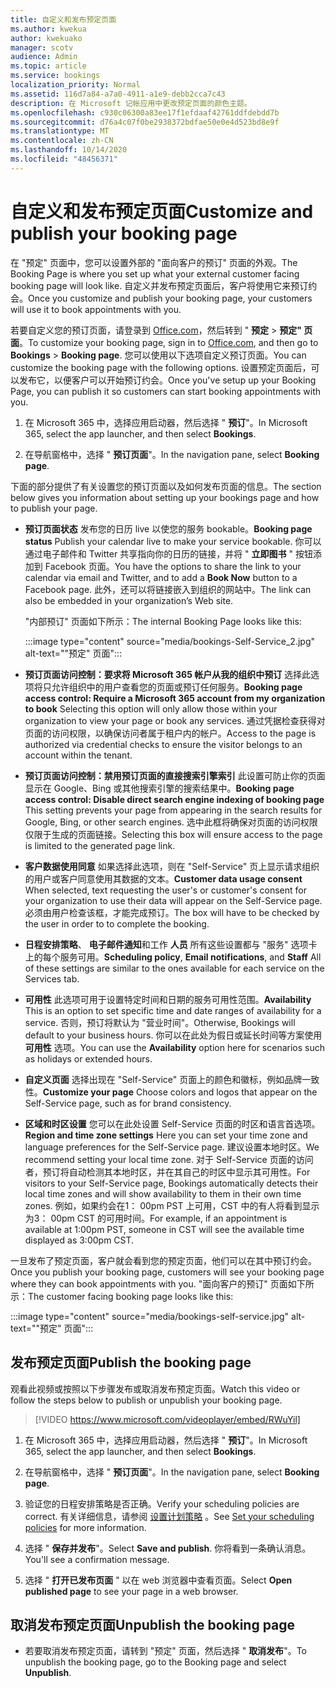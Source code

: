 ```yaml
---
title: 自定义和发布预定页面
ms.author: kwekua
author: kwekuako
manager: scotv
audience: Admin
ms.topic: article
ms.service: bookings
localization_priority: Normal
ms.assetid: 116d7a84-a7a0-4911-a1e9-debb2cca7c43
description: 在 Microsoft 记帐应用中更改预定页面的颜色主题。
ms.openlocfilehash: c930c06300a83ee17f1efdaaf42761ddfdebdd7b
ms.sourcegitcommit: d76a4c07f0be2938372bdfae50e0e4d523bd8e9f
ms.translationtype: MT
ms.contentlocale: zh-CN
ms.lasthandoff: 10/14/2020
ms.locfileid: "48456371"
---
```

# <a name="customize-and-publish-your-booking-page"></a><span data-ttu-id="3e898-103">自定义和发布预定页面</span><span class="sxs-lookup"><span data-stu-id="3e898-103">Customize and publish your booking page</span></span>

<span data-ttu-id="3e898-104">在 "预定" 页面中，您可以设置外部的 "面向客户的预订" 页面的外观。</span><span class="sxs-lookup"><span data-stu-id="3e898-104">The Booking Page is where you set up what your external customer facing booking page will look like.</span></span> <span data-ttu-id="3e898-105">自定义并发布预定页面后，客户将使用它来预订约会。</span><span class="sxs-lookup"><span data-stu-id="3e898-105">Once you customize and publish your booking page, your customers will use it to book appointments with you.</span></span>

<span data-ttu-id="3e898-106">若要自定义您的预订页面，请登录到 [Office.com](https://office.com)，然后转到 " **预定** \> **预定" 页面**。</span><span class="sxs-lookup"><span data-stu-id="3e898-106">To customize your booking page, sign in to [Office.com](https://office.com), and then go to **Bookings** \> **Booking page**.</span></span> <span data-ttu-id="3e898-107">您可以使用以下选项自定义预订页面。</span><span class="sxs-lookup"><span data-stu-id="3e898-107">You can customize the booking page with the following options.</span></span> <span data-ttu-id="3e898-108">设置预定页面后，可以发布它，以便客户可以开始预订约会。</span><span class="sxs-lookup"><span data-stu-id="3e898-108">Once you've setup up your Booking Page, you can publish it so customers can start booking appointments with you.</span></span>

1. <span data-ttu-id="3e898-109">在 Microsoft 365 中，选择应用启动器，然后选择 " **预订**"。</span><span class="sxs-lookup"><span data-stu-id="3e898-109">In Microsoft 365, select the app launcher, and then select **Bookings**.</span></span>

2. <span data-ttu-id="3e898-110">在导航窗格中，选择 " **预订页面**"。</span><span class="sxs-lookup"><span data-stu-id="3e898-110">In the navigation pane, select **Booking page**.</span></span>

<span data-ttu-id="3e898-111">下面的部分提供了有关设置您的预订页面以及如何发布页面的信息。</span><span class="sxs-lookup"><span data-stu-id="3e898-111">The section below gives you information about setting up your bookings page and how to publish your page.</span></span>

- <span data-ttu-id="3e898-112">**预订页面状态** 发布您的日历 live 以使您的服务 bookable。</span><span class="sxs-lookup"><span data-stu-id="3e898-112">**Booking page status** Publish your calendar live to make your service bookable.</span></span> <span data-ttu-id="3e898-113">你可以通过电子邮件和 Twitter 共享指向你的日历的链接，并将 " **立即图书** " 按钮添加到 Facebook 页面。</span><span class="sxs-lookup"><span data-stu-id="3e898-113">You have the options to share the link to your calendar via email and Twitter, and to add a **Book Now** button to a Facebook page.</span></span> <span data-ttu-id="3e898-114">此外，还可以将链接嵌入到组织的网站中。</span><span class="sxs-lookup"><span data-stu-id="3e898-114">The link can also be embedded in your organization’s Web site.</span></span>

    <span data-ttu-id="3e898-115">"内部预订" 页面如下所示：</span><span class="sxs-lookup"><span data-stu-id="3e898-115">The internal Booking Page looks like this:</span></span>

    :::image type="content" source="media/bookings-Self-Service_2.jpg" alt-text="&quot;预定&quot; 页面":::

- <span data-ttu-id="3e898-117">**预订页面访问控制：要求将 Microsoft 365 帐户从我的组织中预订**  选择此选项将只允许组织中的用户查看您的页面或预订任何服务。</span><span class="sxs-lookup"><span data-stu-id="3e898-117">**Booking page access control: Require a Microsoft 365 account from my organization to book**  Selecting this option will only allow those within your organization to view your page or book any services.</span></span> <span data-ttu-id="3e898-118">通过凭据检查获得对页面的访问权限，以确保访问者属于租户内的帐户。</span><span class="sxs-lookup"><span data-stu-id="3e898-118">Access to the page is authorized via credential checks to ensure the visitor belongs to an account within the tenant.</span></span>

- <span data-ttu-id="3e898-119">**预订页面访问控制：禁用预订页面的直接搜索引擎索引** 此设置可防止你的页面显示在 Google、Bing 或其他搜索引擎的搜索结果中。</span><span class="sxs-lookup"><span data-stu-id="3e898-119">**Booking page access control: Disable direct search engine indexing of booking page** This setting prevents your page from appearing in the search results for Google, Bing, or other search engines.</span></span> <span data-ttu-id="3e898-120">选中此框将确保对页面的访问权限仅限于生成的页面链接。</span><span class="sxs-lookup"><span data-stu-id="3e898-120">Selecting this box will ensure access to the page is limited to the generated page link.</span></span>

- <span data-ttu-id="3e898-121">**客户数据使用同意** 如果选择此选项，则在 "Self-Service" 页上显示请求组织的用户或客户同意使用其数据的文本。</span><span class="sxs-lookup"><span data-stu-id="3e898-121">**Customer data usage consent** When selected, text requesting the user's or customer's consent for your organization to use their data will appear on the Self-Service page.</span></span> <span data-ttu-id="3e898-122">必须由用户检查该框，才能完成预订。</span><span class="sxs-lookup"><span data-stu-id="3e898-122">The box will have to be checked by the user in order to to complete the booking.</span></span>

- <span data-ttu-id="3e898-123">**日程安排策略**、 **电子邮件通知**和工作 **人员** 所有这些设置都与 "服务" 选项卡上的每个服务可用。</span><span class="sxs-lookup"><span data-stu-id="3e898-123">**Scheduling policy**, **Email notifications**, and **Staff** All of these settings are similar to the ones available for each service on the Services tab.</span></span>

- <span data-ttu-id="3e898-124">**可用性** 此选项可用于设置特定时间和日期的服务可用性范围。</span><span class="sxs-lookup"><span data-stu-id="3e898-124">**Availability** This is an option to set specific time and date ranges of availability for a service.</span></span> <span data-ttu-id="3e898-125">否则，预订将默认为 "营业时间"。</span><span class="sxs-lookup"><span data-stu-id="3e898-125">Otherwise, Bookings will default to your business hours.</span></span> <span data-ttu-id="3e898-126">你可以在此处为假日或延长时间等方案使用 **可用性** 选项。</span><span class="sxs-lookup"><span data-stu-id="3e898-126">You can use the **Availability** option here for scenarios such as holidays or extended hours.</span></span>

- <span data-ttu-id="3e898-127">**自定义页面** 选择出现在 "Self-Service" 页面上的颜色和徽标，例如品牌一致性。</span><span class="sxs-lookup"><span data-stu-id="3e898-127">**Customize your page** Choose colors and logos that appear on the Self-Service page, such as for brand consistency.</span></span>

- <span data-ttu-id="3e898-128">**区域和时区设置** 您可以在此处设置 Self-Service 页面的时区和语言首选项。</span><span class="sxs-lookup"><span data-stu-id="3e898-128">**Region and time zone settings** Here you can set your time zone and language preferences for the Self-Service page.</span></span> <span data-ttu-id="3e898-129">建议设置本地时区。</span><span class="sxs-lookup"><span data-stu-id="3e898-129">We recommend setting your local time zone.</span></span> <span data-ttu-id="3e898-130">对于 Self-Service 页面的访问者，预订将自动检测其本地时区，并在其自己的时区中显示其可用性。</span><span class="sxs-lookup"><span data-stu-id="3e898-130">For visitors to your Self-Service page, Bookings automatically detects their local time zones and will show availability to them in their own time zones.</span></span> <span data-ttu-id="3e898-131">例如，如果约会在1： 00pm PST 上可用，CST 中的有人将看到显示为3： 00pm CST 的可用时间。</span><span class="sxs-lookup"><span data-stu-id="3e898-131">For example, if an appointment is available at 1:00pm PST, someone in CST will see the available time displayed as 3:00pm CST.</span></span>

<span data-ttu-id="3e898-132">一旦发布了预定页面，客户就会看到您的预定页面，他们可以在其中预订约会。</span><span class="sxs-lookup"><span data-stu-id="3e898-132">Once you publish your booking page, customers will see your booking page where they can book appointments with you.</span></span> <span data-ttu-id="3e898-133">"面向客户的预订" 页面如下所示：</span><span class="sxs-lookup"><span data-stu-id="3e898-133">The customer facing booking page looks like this:</span></span>

:::image type="content" source="media/bookings-self-service.jpg" alt-text="&quot;预定&quot; 页面":::

## <a name="publish-the-booking-page"></a><span data-ttu-id="3e898-135">发布预定页面</span><span class="sxs-lookup"><span data-stu-id="3e898-135">Publish the booking page</span></span>

<span data-ttu-id="3e898-136">观看此视频或按照以下步骤发布或取消发布预定页面。</span><span class="sxs-lookup"><span data-stu-id="3e898-136">Watch this video or follow the steps below to publish or unpublish your booking page.</span></span>

> [!VIDEO https://www.microsoft.com/videoplayer/embed/RWuYil]

1. <span data-ttu-id="3e898-137">在 Microsoft 365 中，选择应用启动器，然后选择 " **预订**"。</span><span class="sxs-lookup"><span data-stu-id="3e898-137">In Microsoft 365, select the app launcher, and then select **Bookings**.</span></span>

1. <span data-ttu-id="3e898-138">在导航窗格中，选择 " **预订页面**"。</span><span class="sxs-lookup"><span data-stu-id="3e898-138">In the navigation pane, select **Booking page**.</span></span>

1. <span data-ttu-id="3e898-139">验证您的日程安排策略是否正确。</span><span class="sxs-lookup"><span data-stu-id="3e898-139">Verify your scheduling policies are correct.</span></span> <span data-ttu-id="3e898-140">有关详细信息，请参阅 [设置计划策略](set-scheduling-policies.md) 。</span><span class="sxs-lookup"><span data-stu-id="3e898-140">See [Set your scheduling policies](set-scheduling-policies.md) for more information.</span></span>

1. <span data-ttu-id="3e898-141">选择 " **保存并发布**"。</span><span class="sxs-lookup"><span data-stu-id="3e898-141">Select **Save and publish**.</span></span> <span data-ttu-id="3e898-142">你将看到一条确认消息。</span><span class="sxs-lookup"><span data-stu-id="3e898-142">You'll see a confirmation message.</span></span>

1. <span data-ttu-id="3e898-143">选择 " **打开已发布页面** " 以在 web 浏览器中查看页面。</span><span class="sxs-lookup"><span data-stu-id="3e898-143">Select **Open published page** to see your page in a web browser.</span></span>

## <a name="unpublish-the-booking-page"></a><span data-ttu-id="3e898-144">取消发布预定页面</span><span class="sxs-lookup"><span data-stu-id="3e898-144">Unpublish the booking page</span></span>

 - <span data-ttu-id="3e898-145">若要取消发布预定页面，请转到 "预定" 页面，然后选择 " **取消发布**"。</span><span class="sxs-lookup"><span data-stu-id="3e898-145">To unpublish the booking page, go to the Booking page and select **Unpublish**.</span></span>

